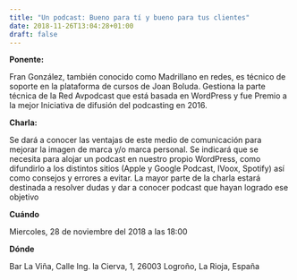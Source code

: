 ```yaml
---
title: "Un podcast: Bueno para tí y bueno para tus clientes"
date: 2018-11-26T13:04:28+01:00
draft: false
---
```


__Ponente:__

Fran González, también conocido como Madrillano en redes, es técnico de soporte en la plataforma de cursos de Joan Boluda. Gestiona la parte técnica de la Red Avpodcast que está basada en WordPress y fue Premio a la mejor Iniciativa de difusión del podcasting en 2016.

__Charla:__

Se dará a conocer las ventajas de este medio de comunicación para mejorar la imagen de marca y/o marca personal. Se indicará que se necesita para alojar un podcast en nuestro propio WordPress, como difundirlo a los distintos sitios (Apple y Google Podcast, IVoox, Spotify) así como consejos y errores a evitar. La mayor parte de la charla estará destinada a resolver dudas y dar a conocer podcast que hayan logrado ese objetivo

__Cuándo__

Miercoles, 28 de noviembre del 2018  a las 18:00

__Dónde__

Bar La Viña, Calle Ing. la Cierva, 1, 26003 Logroño, La Rioja, España